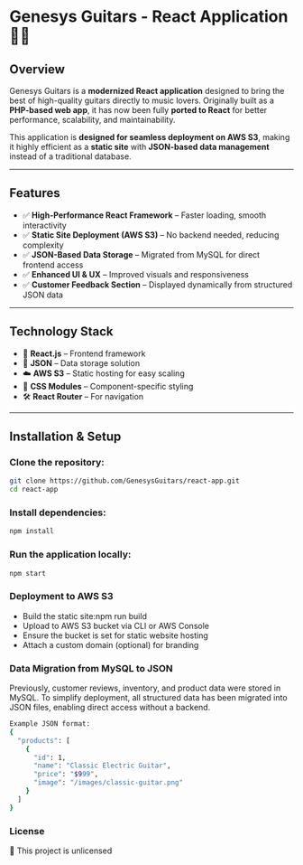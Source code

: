 # **Genesys Guitars - React Application** 🎸🚀

## **Overview**
Genesys Guitars is a **modernized React application** designed to bring the best of high-quality guitars directly to music lovers. Originally built as a **PHP-based web app**, it has now been fully **ported to React** for better performance, scalability, and maintainability.

This application is **designed for seamless deployment on AWS S3**, making it highly efficient as a **static site** with **JSON-based data management** instead of a traditional database.

---

## **Features**
- ✅ **High-Performance React Framework** – Faster loading, smooth interactivity  
- ✅ **Static Site Deployment (AWS S3)** – No backend needed, reducing complexity  
- ✅ **JSON-Based Data Storage** – Migrated from MySQL for direct frontend access  
- ✅ **Enhanced UI & UX** – Improved visuals and responsiveness  
- ✅ **Customer Feedback Section** – Displayed dynamically from structured JSON data  

---

## **Technology Stack**
- 🚀 **React.js** – Frontend framework  
- 📜 **JSON** – Data storage solution  
- ☁️ **AWS S3** – Static hosting for easy scaling  
- 🎨 **CSS Modules** – Component-specific styling  
- 🛠️ **React Router** – For navigation  

---

## **Installation & Setup**

### Clone the repository:
```sh
git clone https://github.com/GenesysGuitars/react-app.git
cd react-app
```

### Install dependencies:
```sh
npm install
```

### Run the application locally:
```sh
npm start
```


### Deployment to AWS S3
- Build the static site:npm run build
- Upload to AWS S3 bucket via CLI or AWS Console
- Ensure the bucket is set for static website hosting
- Attach a custom domain (optional) for branding

### Data Migration from MySQL to JSON
Previously, customer reviews, inventory, and product data were stored in MySQL. To simplify deployment, all structured data has been migrated into JSON files, enabling direct access without a backend.

```sh
Example JSON format:
{
  "products": [
    {
      "id": 1,
      "name": "Classic Electric Guitar",
      "price": "$999",
      "image": "/images/classic-guitar.png"
    }
  ]
}
```

### License
📜 This project is unlicensed


